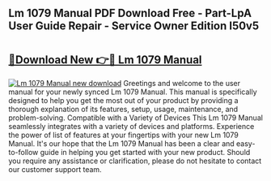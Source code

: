 ## Lm 1079 Manual PDF Download Free - Part-LpA User Guide Repair - Service Owner Edition I50v5

# <h2><a href="http://bc31884.oget.top/?id=Lm+1079+Manual">🔗Download New 👉🔴 Lm 1079 Manual</a></h2>

[![Lm 1079 Manual new download](https://i.imgur.com/5g1atiW.png)](http://bc31884.oget.top/?id=Lm+1079+Manual)
Greetings and welcome to the user manual for your newly synced Lm 1079 Manual. This manual is specifically designed to help you get the most out of your product by providing a thorough explanation of its features, setup, usage, maintenance, and problem-solving. Compatible with a Variety of Devices This Lm 1079 Manual seamlessly integrates with a variety of devices and platforms. Experience the power of list of features at your fingertips with your new Lm 1079 Manual. It's our hope that the Lm 1079 Manual has been a clear and easy-to-follow guide in helping you get started with your new product. Should you require any assistance or clarification, please do not hesitate to contact our customer support team.
